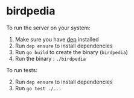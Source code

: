# birdpedia


To run the server on your system:

1. Make sure you have [dep](https://github.com/golang/dep) installed
2. Run `dep ensure` to install dependencies
3. Run `go build` to create the binary (`birdpedia`)
4. Run the binary : `./birdpedia`

To run tests:

2. Run `dep ensure` to install dependencies
2. Run `go test ./...`
